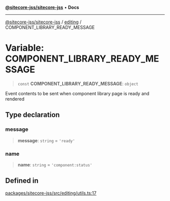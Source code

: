 [**@sitecore-jss/sitecore-jss**](../../README.md) • **Docs**

***

[@sitecore-jss/sitecore-jss](../../README.md) / [editing](../README.md) / COMPONENT\_LIBRARY\_READY\_MESSAGE

# Variable: COMPONENT\_LIBRARY\_READY\_MESSAGE

> `const` **COMPONENT\_LIBRARY\_READY\_MESSAGE**: `object`

Event contents to be sent when component library page is ready and rendered

## Type declaration

### message

> **message**: `string` = `'ready'`

### name

> **name**: `string` = `'component:status'`

## Defined in

[packages/sitecore-jss/src/editing/utils.ts:17](https://github.com/Sitecore/jss/blob/fe1d78ae02ea5d97f1dff80e45e93416079d4dc7/packages/sitecore-jss/src/editing/utils.ts#L17)
